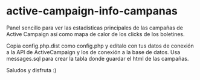 # active-campaign-info-campanas
Panel sencillo para ver las estadísticas principales de las campañas de Active Campaign así como mapa de calor de los clicks de los boletines.

Copia config.php.dist como config.php y edítalo con tus datos de conexión a la API de ActiveCampaign y los de conexión a la base de datos. Usa messages.sql para crear la tabla donde guardar el html de las campañas.

Saludos y disfruta :)

